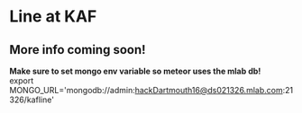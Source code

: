 # Line at KAF 
## More info coming soon!

**Make sure to set mongo env variable so meteor uses the mlab db!**  
export MONGO_URL='mongodb://admin:hackDartmouth16@ds021326.mlab.com:21326/kafline'